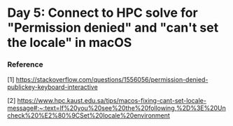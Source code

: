 # Day 5: Connect to HPC solve for "Permission denied" and "can't set the locale" in macOS

### Reference
[1] https://stackoverflow.com/questions/1556056/permission-denied-publickey-keyboard-interactive

[2] https://www.hpc.kaust.edu.sa/tips/macos-fixing-cant-set-locale-message#:~:text=If%20you%20see%20the%20following,%2D%3E%20Uncheck%20%E2%80%9CSet%20locale%20environment
